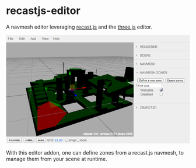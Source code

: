 recastjs-editor
===============

A navmesh editor leveraging [recast.js](https://github.com/vincent/recast.js) and the [three.js](https://github.com/mrdoob/three.js) editor.

![Screenshot](screenshot.png)

With this editor addon, one can define zones from a recast.js navmesh, to manage them from your scene at runtime.
